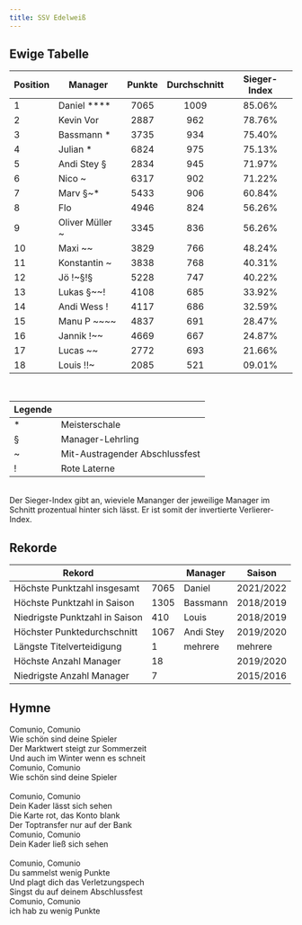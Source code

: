 ```yaml
---
title: SSV Edelweiß
---
```


## Ewige Tabelle

| Position | Manager         | Punkte | Durchschnitt | Sieger-Index |
| -------- | --------------- | :----: | :----------: | :----------: |
| 1        | Daniel \*\*\*\* |  7065  |     1009     |    85.06%    |
| 2        | Kevin Vor       |  2887  |     962      |    78.76%    |
| 3        | Bassmann \*     |  3735  |     934      |    75.40%    |
| 4        | Julian \*       |  6824  |     975      |    75.13%    |
| 5        | Andi Stey §     |  2834  |     945      |    71.97%    |
| 6        | Nico ~          |  6317  |     902      |    71.22%    |
| 7        | Marv §~\*       |  5433  |     906      |    60.84%    |
| 8        | Flo             |  4946  |     824      |    56.26%    |
| 9        | Oliver Müller ~ |  3345  |     836      |    56.26%    |
| 10       | Maxi ~~         |  3829  |     766      |    48.24%    |
| 11       | Konstantin ~    |  3838  |     768      |    40.31%    |
| 12       | Jö !~§!§        |  5228  |     747      |    40.22%    |
| 13       | Lukas §~~!      |  4108  |     685      |    33.92%    |
| 14       | Andi Wess !     |  4117  |     686      |    32.59%    |
| 15       | Manu P ~~~~     |  4837  |     691      |    28.47%    |
| 16       | Jannik !~~      |  4669  |     667      |    24.87%    |
| 17       | Lucas ~~        |  2772  |     693      |    21.66%    |
| 18       | Louis !!~       |  2085  |     521      |    09.01%    |

<br/>

| Legende |                                |
| ------- | ------------------------------ |
| \*      | Meisterschale                  |
| §       | Manager-Lehrling               |
| ~       | Mit-Austragender Abschlussfest |
| !       | Rote Laterne                   |

<br/>
Der Sieger-Index gibt an, wieviele Mananger der jeweilige Manager im Schnitt prozentual hinter sich lässt. Er ist somit der invertierte Verlierer-Index.

## Rekorde

| Rekord                         |      | Manager   | Saison    |
| ------------------------------ | ---- | --------- | --------- |
| Höchste Punktzahl insgesamt    | 7065 | Daniel    | 2021/2022 |
| Höchste Punktzahl in Saison    | 1305 | Bassmann  | 2018/2019 |
| Niedrigste Punktzahl in Saison | 410  | Louis     | 2018/2019 |
| Höchster Punktedurchschnitt    | 1067 | Andi Stey | 2019/2020 |
| Längste Titelverteidigung      | 1    | mehrere   | mehrere   |
| Höchste Anzahl Manager         | 18   |           | 2019/2020 |
| Niedrigste Anzahl Manager      | 7    |           | 2015/2016 |


## Hymne

Comunio, Comunio<br>
Wie schön sind deine Spieler<br>
Der Marktwert steigt zur Sommerzeit<br>
Und auch im Winter wenn es schneit<br>
Comunio, Comunio<br>
Wie schön sind deine Spieler<br>
<br>
Comunio, Comunio<br>
Dein Kader lässt sich sehen<br>
Die Karte rot, das Konto blank<br>
Der Toptransfer nur auf der Bank<br>
Comunio, Comunio<br>Dein Kader ließ sich sehen<br>
<br>
Comunio, Comunio<br>
Du sammelst wenig Punkte<br>
Und plagt dich das Verletzungspech<br>
Singst du auf deinem Abschlussfest<br>
Comunio, Comunio<br>
ich hab zu wenig Punkte
